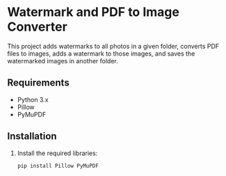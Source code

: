 # Watermark and PDF to Image Converter

This project adds watermarks to all photos in a given folder, converts PDF files to images, adds a watermark to those images, and saves the watermarked images in another folder.

## Requirements

- Python 3.x
- Pillow
- PyMuPDF

## Installation

1. Install the required libraries:
   ```sh
   pip install Pillow PyMuPDF

